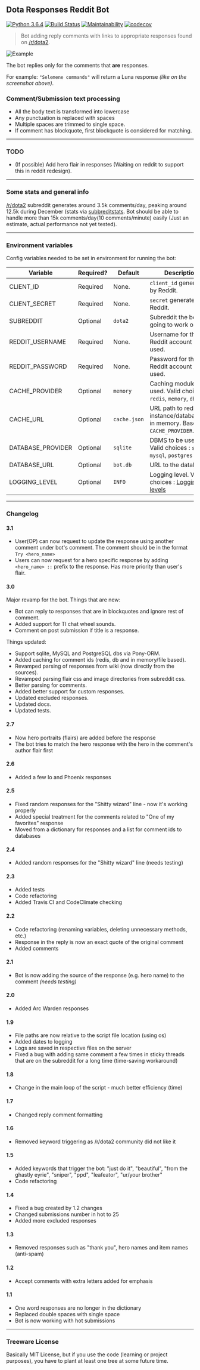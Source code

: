 ## Dota Responses Reddit Bot
[![Python 3.6.4](https://img.shields.io/badge/python-3.6.4-blue.svg)](https://www.python.org/downloads/release/python-364/)
[![Build Status](https://api.travis-ci.org/Jonarzz/DotaResponsesRedditBot.svg?branch=master)](https://travis-ci.org/Jonarzz/DotaResponsesRedditBot)
[![Maintainability](https://api.codeclimate.com/v1/badges/de2c724018076b34064f/maintainability)](https://codeclimate.com/github/Jonarzz/DotaResponsesRedditBot/maintainability)
[![codecov](https://codecov.io/gh/Jonarzz/DotaResponsesRedditBot/branch/master/graph/badge.svg)](https://codecov.io/gh/Jonarzz/DotaResponsesRedditBot)

> Bot adding reply comments with links to appropriate responses found on [/r/dota2](https://www.reddit.com/r/DotA2).

![Example](https://i.imgur.com/PAcg57z.png)

The bot replies only for the comments that **are** responses. 

For example: `"Selemene commands"` will return a Luna response *(like on the screenshot above)*. 

### Comment/Submission text processing
*   All the body text is transformed into lowercase
*   Any punctuation is replaced with spaces
*   Multiple spaces are trimmed to single space.
*   If comment has blockquote, first blockquote is considered for matching.

<!-- Old behavior
All the responses are in lowercase in the dictionary, before comparison the comments are parsed to lowercase as well. Dot or exclamation mark ending the replyable is ignored.
-->
<!-- Old behavior
The bot will try to match a response of the hero that is in the comment/submission's author flair. If it does not find an appropriate one, it takes the one of the first hero that has such a response (alphabetically).
-->

---
### TODO
*   (If possible) Add hero flair in responses (Waiting on reddit to support this in reddit redesign).

---
### Some stats and general info
[/r/dota2](https://www.reddit.com/r/DotA2) subreddit generates around 3.5k comments/day, 
peaking around 12.5k during December (stats via [subbreditstats](https://subredditstats.com/r/dota2). 
Bot should be able to handle more than 15k comments/day(10 comments/minute) easily (Just an estimate, actual performance not yet tested).

---
### Environment variables 
Config variables needed to be set in environment for running the bot:

|     Variable      | Required? |   Default    | Description                                                                                            |
|-------------------|-----------|--------------|--------------------------------------------------------------------------------------------------------|
| CLIENT_ID         | Required  | None.        | `client_id` generated by Reddit.                                                                       |
| CLIENT_SECRET     | Required  | None.        | `secret` generated by Reddit.                                                                          |
| SUBREDDIT         | Optional  | `dota2`      | Subreddit the bot is going to work on.                                                                 |
| REDDIT_USERNAME   | Required  | None.        | Username for the Reddit account being used.                                                            |
| REDDIT_PASSWORD   | Required  | None.        | Password for the Reddit account being used.                                                            |
| CACHE_PROVIDER    | Optional  | `memory`     | Caching module to be used. Valid choices : `redis`, `memory`, `db`.                                    |
| CACHE_URL         | Optional  | `cache.json` | URL path to redis instance/database/file in memory. Based on `CACHE_PROVIDER`.                         |
| DATABASE_PROVIDER | Optional  | `sqlite`     | DBMS to be used. Valid choices : `sqlite`, `mysql`, `postgres`                                         |
| DATABASE_URL      | Optional  | `bot.db`     | URL to the database.                                                                                   |
| LOGGING_LEVEL     | Optional  | `INFO`       | Logging level. Valid choices : [Logging levels](https://docs.python.org/3/library/logging.html#levels) |

---
### Changelog

#### 3.1
*   User(OP) can now request to update the response using another comment under bot's comment.
    The comment should be in the format ```Try <hero_name>``` 
*   Users can now request for a hero specific response by adding ```<hero_name> ::``` prefix to the response.
    Has more priority than user's flair.

#### 3.0
Major revamp for the bot.
Things that are new:
*   Bot can reply to responses that are in blockquotes and ignore rest of comment.
*   Added support for TI chat wheel sounds.
*   Comment on post submission if title is a response.

Things updated:
*   Support sqlite, MySQL and PostgreSQL dbs via Pony-ORM.
*   Added caching for comment ids (redis, db and in memory/file based).
*   Revamped parsing of responses from wiki (now directly from the sources).
*   Revamped parsing flair css and image directories from subreddit css.
*   Better parsing for comments.
*   Added better support for custom responses.
*   Updated excluded responses.
*   Updated docs.
*   Updated tests. 

#### 2.7
*   Now hero portraits (flairs) are added before the response
*   The bot tries to match the hero response with the hero in the comment's author flair first

#### 2.6
*   Added a few Io and Phoenix responses

#### 2.5
*   Fixed random responses for the "Shitty wizard" line - now it's working properly
*   Added special treatment for the comments related to "One of my favorites" response
*   Moved from a dictionary for responses and a list for comment ids to databases

#### 2.4
*   Added random responses for the "Shitty wizard" line (needs testing)

#### 2.3
*   Added tests
*   Code refactoring
*   Added Travis CI and CodeClimate checking

#### 2.2
*   Code refactoring (renaming variables, deleting unnecessary methods, etc.)
*   Response in the reply is now an exact quote of the original comment
*   Added comments

#### 2.1
*   Bot is now adding the source of the response (e.g. hero name) to the comment *(needs testing)*

#### 2.0
*   Added Arc Warden responses

#### 1.9
*   File paths are now relative to the script file location (using os)
*   Added dates to logging
*   Logs are saved in respective files on the server
*   Fixed a bug with adding same comment a few times in sticky threads that are on the subreddit for a long time (time-saving workaround)

#### 1.8
*   Change in the main loop of the script - much better efficiency (time)

#### 1.7
*   Changed reply comment formatting

#### 1.6
*   Removed keyword triggering as /r/dota2 community did not like it

#### 1.5
*   Added keywords that trigger the bot: "just do it", "beautiful", "from the ghastly eyrie", "sniper", "ppd", "leafeator", "ur/your brother"
*   Code refactoring

#### 1.4
*   Fixed a bug created by 1.2 changes
*   Changed submissions number in hot to 25
*   Added more excluded responses

#### 1.3
*   Removed responses such as "thank you", hero names and item names (anti-spam)

#### 1.2
*   Accept comments with extra letters added for emphasis

#### 1.1
*   One word responses are no longer in the dictionary
*   Replaced double spaces with single space
*   Bot is now working with hot submissions

---
### Treeware License
Basically MIT License, but if you use the code (learning or project purposes), you have to plant at least one tree at some future time.
